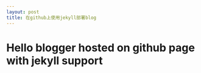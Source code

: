 ```yaml
---
layout: post
title: 在github上使用jekyll部署blog
---
```


Hello blogger hosted on github page with jekyll support
==
